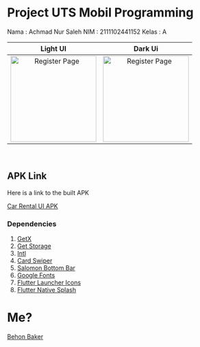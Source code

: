 # Project UTS Mobil Programming

Nama  : Achmad Nur Saleh
NIM   : 2111102441152
Kelas : A

|                                   Light UI                                    |                                       Dark Ui                                       |
| :---------------------------------------------------------------------------: | :---------------------------------------------------------------------------------: |
| <img style="display: inline;" src="ss.png" height="200" alt="Register Page"/> | <img style="display: inline;"  src="ss-dark.png" height="200" alt="Register Page"/> |

<br/>

## APK Link

Here is a link to the built APK

[Car Rental UI APK](https://drive.google.com/file/d/1n8bdMkEAP9Zcr1j4usOqof4FGevrqmDN/view?usp=sharing)

### Dependencies

1. [GetX](https://pub.dev/packages/get)
1. [Get Storage](https://pub.dev/packages/get_storage)
1. [Intl](https://pub.dev/packages/intl)
1. [Card Swiper](https://pub.dev/packages/card_swiper)
1. [Salomon Bottom Bar](https://pub.dev/packages/salomon_bottom_bar)
1. [Google Fonts](https://pub.dev/packages/google_fonts)
1. [Flutter Launcher Icons](https://pub.dev/packages/flutter_launcher_icons)
1. [Flutter Native Splash](https://pub.dev/packages/flutter_native_splash)

# Me?

[Behon Baker](https://behonbaker.com)

